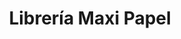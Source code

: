 ---
title: "Librería Maxi Papel"
url: /san-lucas-sacatepequez/libreria-maxi-papel/
shop: general
---